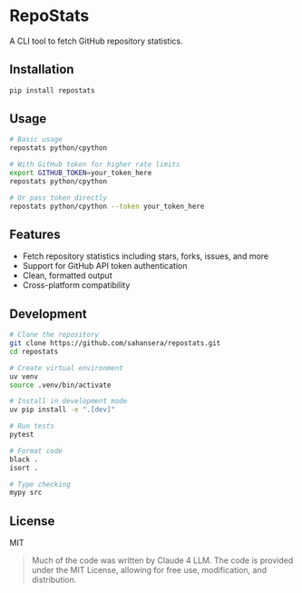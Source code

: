 # RepoStats

A CLI tool to fetch GitHub repository statistics.

## Installation

```bash
pip install repostats
```

## Usage

```bash
# Basic usage
repostats python/cpython

# With GitHub token for higher rate limits
export GITHUB_TOKEN=your_token_here
repostats python/cpython

# Or pass token directly
repostats python/cpython --token your_token_here
```

## Features

- Fetch repository statistics including stars, forks, issues, and more
- Support for GitHub API token authentication
- Clean, formatted output
- Cross-platform compatibility

## Development

```bash
# Clone the repository
git clone https://github.com/sahansera/repostats.git
cd repostats

# Create virtual environment
uv venv
source .venv/bin/activate

# Install in development mode
uv pip install -e ".[dev]"

# Run tests
pytest

# Format code
black .
isort .

# Type checking
mypy src
```

## License

MIT

> Much of the code was written by Claude 4 LLM. The code is provided under the MIT License, allowing for free use, modification, and distribution.
